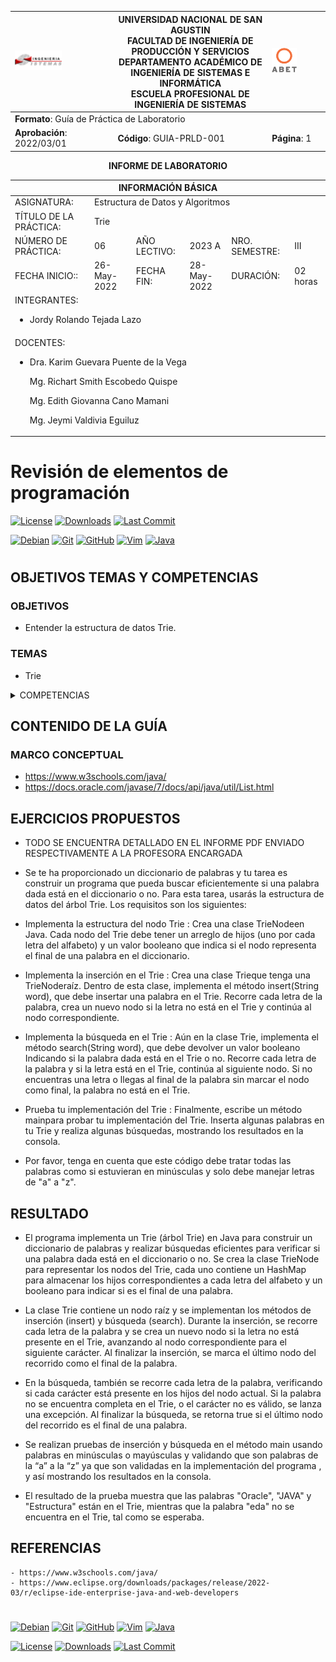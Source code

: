 <div align="center">
<table>
    <theader>
        <tr>
            <td><img src="https://github.com/rescobedoq/pw2/blob/main/epis.png?raw=true" alt="EPIS" style="width:50%; height:auto"/></td>
            <th>
                <span style="font-weight:bold;">UNIVERSIDAD NACIONAL DE SAN AGUSTIN</span><br />
                <span style="font-weight:bold;">FACULTAD DE INGENIERÍA DE PRODUCCIÓN Y SERVICIOS</span><br />
                <span style="font-weight:bold;">DEPARTAMENTO ACADÉMICO DE INGENIERÍA DE SISTEMAS E INFORMÁTICA</span><br />
                <span style="font-weight:bold;">ESCUELA PROFESIONAL DE INGENIERÍA DE SISTEMAS</span>
            </th>
            <td><img src="https://github.com/rescobedoq/pw2/blob/main/abet.png?raw=true" alt="ABET" style="width:50%; height:auto"/></td>
        </tr>
    </theader>
    <tbody>
        <tr><td colspan="3"><span style="font-weight:bold;">Formato</span>: Guía de Práctica de Laboratorio</td></tr>
        <tr><td><span style="font-weight:bold;">Aprobación</span>:  2022/03/01</td><td><span style="font-weight:bold;">Código</span>: GUIA-PRLD-001</td><td><span style="font-weight:bold;">Página</span>: 1</td></tr>
    </tbody>
</table>
</div>

<div align="center">
<span style="font-weight:bold;">INFORME DE LABORATORIO</span><br />
</div>

<table>
<theader>
<tr><th colspan="6">INFORMACIÓN BÁSICA</th></tr>
</theader>
<tbody>
<tr><td>ASIGNATURA:</td><td colspan="5">Estructura de Datos y Algoritmos</td></tr>
<tr><td>TÍTULO DE LA PRÁCTICA:</td><td colspan="5">Trie</td></tr>
<tr>
<td>NÚMERO DE PRÁCTICA:</td><td>06</td><td>AÑO LECTIVO:</td><td>2023 A</td><td>NRO. SEMESTRE:</td><td>III</td>
</tr>
<tr>
<td>FECHA INICIO::</td><td>26-May-2022</td><td>FECHA FIN:</td><td>28-May-2022</td><td>DURACIÓN:</td><td>02 horas</td>
</tr>
<tr><td colspan="6">INTEGRANTES:
    <ul>
        <li>Jordy Rolando Tejada Lazo</li>      
</td>
</<tr>
<tr><td colspan="6">DOCENTES:
<ul>
<li>Dra. Karim Guevara Puente de la Vega

Mg. Richart Smith Escobedo Quispe

Mg. Edith Giovanna Cano Mamani

Mg. Jeymi Valdivia Eguiluz</li>

</ul>
</td>
</<tr>
</tdbody>
</table>

# Revisión de elementos de programación

[![License][license]][license-file]
[![Downloads][downloads]][releases]
[![Last Commit][last-commit]][releases]

[![Debian][Debian]][debian-site]
[![Git][Git]][git-site]
[![GitHub][GitHub]][github-site]
[![Vim][Vim]][vim-site]
[![Java][Java]][java-site]

#

## OBJETIVOS TEMAS Y COMPETENCIAS

### OBJETIVOS

- Entender la estructura de datos Trie.

### TEMAS

- Trie

<details>
<summary>COMPETENCIAS</summary>

- C.m. Construye responsablemente soluciones haciendo uso de estructuras de datos y algoritmos, siguiendo un proceso adecuado para resolver problemas computacionales que se ajustan al uso de los recursos disponibles y a especificaciones concretas.

</details>

## CONTENIDO DE LA GUÍA

### MARCO CONCEPTUAL

- https://www.w3schools.com/java/
- https://docs.oracle.com/javase/7/docs/api/java/util/List.html

## EJERCICIOS PROPUESTOS

- TODO SE ENCUENTRA DETALLADO EN EL INFORME PDF ENVIADO RESPECTIVAMENTE A LA PROFESORA ENCARGADA

- Se te ha proporcionado un diccionario de palabras y tu tarea es construir un programa que
  pueda buscar eficientemente si una palabra dada está en el diccionario o no. Para esta tarea,
  usarás la estructura de datos del árbol Trie. Los requisitos son los siguientes:
- Implementa la estructura del nodo Trie : Crea una clase TrieNodeen Java. Cada nodo del Trie
  debe tener un arreglo de hijos (uno por cada letra del alfabeto) y un valor booleano que indica
  si el nodo representa el final de una palabra en el diccionario.
- Implementa la inserción en el Trie : Crea una clase Trieque tenga una TrieNoderaíz. Dentro de
  esta clase, implementa el método insert(String word), que debe insertar una palabra en el Trie.
  Recorre cada letra de la palabra, crea un nuevo nodo si la letra no está en el Trie y continúa al
  nodo correspondiente.
- Implementa la búsqueda en el Trie : Aún en la clase Trie, implementa el método search(String
  word), que debe devolver un valor booleano Indicando si la palabra dada está en el Trie o no.
  Recorre cada letra de la palabra y si la letra está en el Trie, continúa al siguiente nodo. Si no
  encuentras una letra o llegas al final de la palabra sin marcar el nodo como final, la palabra no
  está en el Trie.
- Prueba tu implementación del Trie : Finalmente, escribe un método mainpara probar tu
  implementación del Trie. Inserta algunas palabras en tu Trie y realiza algunas búsquedas,
  mostrando los resultados en la consola.
- Por favor, tenga en cuenta que este código debe tratar todas las palabras como si estuvieran en
  minúsculas y solo debe manejar letras de "a" a "z".

## RESULTADO

- El programa implementa un Trie (árbol Trie) en Java para construir un diccionario de palabras y realizar búsquedas eficientes para verificar si una palabra dada está en el diccionario o no. Se crea la clase TrieNode para representar los nodos del Trie, cada uno contiene un HashMap para almacenar los hijos correspondientes a cada letra del alfabeto y un booleano para indicar si es el final de una palabra.

- La clase Trie contiene un nodo raíz y se implementan los métodos de inserción (insert) y búsqueda (search). Durante la inserción, se recorre cada letra de la palabra y se crea un nuevo nodo si la letra no está presente en el Trie, avanzando al nodo correspondiente para el siguiente carácter. Al finalizar la inserción, se marca el último nodo del recorrido como el final de la palabra.

- En la búsqueda, también se recorre cada letra de la palabra, verificando si cada carácter está presente en los hijos del nodo actual. Si la palabra no se encuentra completa en el Trie, o el carácter no es válido, se lanza una excepción. Al finalizar la búsqueda, se retorna true si el último nodo del recorrido es el final de una palabra.

- Se realizan pruebas de inserción y búsqueda en el método main usando palabras en minúsculas o mayúsculas y validando que son palabras de la “a” a la “z” ya que son validadas en la implementación del programa , y así mostrando los resultados en la consola.
- El resultado de la prueba muestra que las palabras "Oracle", "JAVA" y "Estructura" están en el Trie, mientras que la palabra "eda" no se encuentra en el Trie, tal como se esperaba.

## REFERENCIAS

    - https://www.w3schools.com/java/
    - https://www.eclipse.org/downloads/packages/release/2022-03/r/eclipse-ide-enterprise-java-and-web-developers

#

[license]: https://img.shields.io/github/license/rescobedoq/pw2?label=rescobedoq
[license-file]: https://github.com/rescobedoq/pw2/blob/main/LICENSE
[downloads]: https://img.shields.io/github/downloads/rescobedoq/pw2/total?label=Downloads
[releases]: https://github.com/rescobedoq/pw2/releases/
[last-commit]: https://img.shields.io/github/last-commit/rescobedoq/pw2?label=Last%20Commit
[Debian]: https://img.shields.io/badge/Debian-D70A53?style=for-the-badge&logo=debian&logoColor=white
[debian-site]: https://www.debian.org/index.es.html
[Git]: https://img.shields.io/badge/git-%23F05033.svg?style=for-the-badge&logo=git&logoColor=white
[git-site]: https://git-scm.com/
[GitHub]: https://img.shields.io/badge/github-%23121011.svg?style=for-the-badge&logo=github&logoColor=white
[github-site]: https://github.com/
[Vim]: https://img.shields.io/badge/VIM-%2311AB00.svg?style=for-the-badge&logo=vim&logoColor=white
[vim-site]: https://www.vim.org/
[Java]: https://img.shields.io/badge/java-%23ED8B00.svg?style=for-the-badge&logo=java&logoColor=white
[java-site]: https://docs.oracle.com/javase/tutorial/

[![Debian][Debian]][debian-site]
[![Git][Git]][git-site]
[![GitHub][GitHub]][github-site]
[![Vim][Vim]][vim-site]
[![Java][Java]][java-site]

[![License][license]][license-file]
[![Downloads][downloads]][releases]
[![Last Commit][last-commit]][releases]
